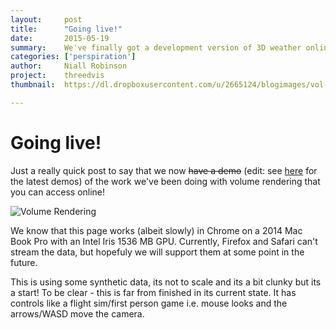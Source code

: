 ```yaml
---
layout:     post
title:      "Going live!"
date:       2015-05-19
summary:    We've finally got a development version of 3D weather online
categories: ['perspiration']
author: 	Niall Robinson
project:    threedvis
thumbnail:  https://dl.dropboxusercontent.com/u/2665124/blogimages/vol-rend-screenshot.png

---
```


Going live!
===========	

Just a really quick post to say that we now <del>have a demo</del> (edit: see [here](/technical/perspiration/2015/07/16/lab-july-demos.html) for the latest demos) of the work we've been doing with volume rendering that you can access online!

![Volume Rendering](https://dl.dropboxusercontent.com/u/2665124/blogimages/vol-rend-screenshot.png)

We know that this page works (albeit slowly) in Chrome on a 2014 Mac Book Pro with an Intel Iris 1536 MB GPU. Currently, Firefox and Safari can't stream the data, but hopefuly we will support them at some point in the future.

This is using some synthetic data, its not to scale and its a bit clunky but its a start! To be clear - this is far from finished in its current state. It has controls like a flight sim/first person game i.e. mouse looks and the arrows/WASD move the camera.
